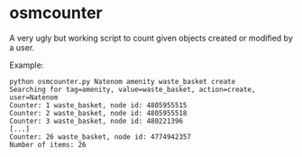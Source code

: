 # osmcounter
A very ugly but working script to count given objects created or modified by a user.

Example:

    python osmcounter.py Natenom amenity waste_basket create
    Searching for tag=amenity, value=waste_basket, action=create, user=Natenom
    Counter: 1 waste_basket, node id: 4805955515
    Counter: 2 waste_basket, node id: 4805955518
    Counter: 3 waste_basket, node id: 480221396
    [...]
    Counter: 26 waste_basket, node id: 4774942357
    Number of items: 26


